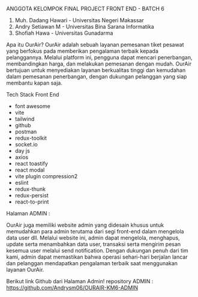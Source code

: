 ANGGOTA KELOMPOK FINAL PROJECT FRONT END - BATCH 6
1. Muh. Dadang Hawari - Universitas Negeri Makassar
2. Andry Setiawan M - Universitas Bina Sarana Informatika
3. Shofiah Hawa - Universitas Gunadarma

Apa itu OurAir?
OurAir adalah sebuah layanan pemesanan tiket pesawat yang berfokus pada memberikan pengalaman terbaik kepada pelanggannya. Melalui platform ini, pengguna dapat mencari penerbangan, membandingkan harga, dan melakukan pemesanan dengan mudah. OurAir bertujuan untuk menyediakan layanan berkualitas tinggi dan kemudahan dalam pemesanan penerbangan, dengan dukungan pelanggan yang siap membantu kapan saja.

Tech Stack Front End
- font awesome
- vite
- tailwind
- github
- postman
- redux-toolkit
- socket.io
- day js
- axios
- react toastify
- react modal
- vite plugin compression2
- eslint
- redux-thunk
- redux-persist
- react-to-print

Halaman ADMIN : 

OurAir juga memiliki website admin yang didesain khusus untuk memudahkan para admin terutama dari segi front-end dalam mengelola data user dll. Melalui website ini, admin dapat mengelola, menghapus, update serta menambahkan data user, transaksi serta mengirim pesan kesemua user melalui send notification. Dengan dukungan penuh dari tim kami, admin dapat memastikan bahwa operasi sehari-hari berjalan lancar dan pelanggan mendapatkan pengalaman terbaik saat menggunakan layanan OurAir. 

Berikut link Github dari Halaman Admin!
repository ADMIN : https://github.com/Andrysm06/OURAIR-KM6-ADMIN
